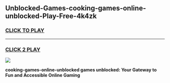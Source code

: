 
## Unblocked-Games-cooking-games-online-unblocked-Play-Free-4k4zk
<h3>
<a href="https://premium76.site?title=cooking-games-online-unblocked&ref=10A">CLICK TO PLAY</a></h3>
<hr>

<h3>
<a href="https://premium76.site?title=cooking-games-online-unblocked&ref=10A">CLICK 2 PLAY</a>
  
</h3>

<a href="https://premium76.site?title=cooking-games-online-unblocked&ref=10A"><img src="https://clearcache.store/games.png"></a>


**cooking-games-online-unblocked games unblocked: Your Gateway to Fun and Accessible Online Gaming**
